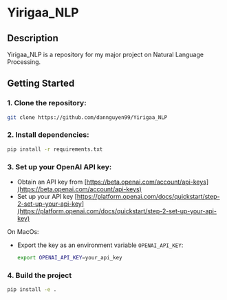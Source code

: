 # Yirigaa_NLP
## Description

Yirigaa_NLP is a repository for my major project on Natural Language Processing.

## Getting Started

### 1. Clone the repository:
   ```bash
   git clone https://github.com/dannguyen99/Yirigaa_NLP
   ```

### 2. **Install dependencies:**
   ```bash
   pip install -r requirements.txt
   ```

### 3. Set up your OpenAI API key:
   * Obtain an API key from [https://beta.openai.com/account/api-keys](https://beta.openai.com/account/api-keys)
   * Set up your API key [https://platform.openai.com/docs/quickstart/step-2-set-up-your-api-key](https://platform.openai.com/docs/quickstart/step-2-set-up-your-api-key)

   On MacOs:
   * Export the key as an environment variable `OPENAI_API_KEY`:
     ```bash
     export OPENAI_API_KEY=your_api_key
     ```

### 4. Build the project

```bash
pip install -e .
```